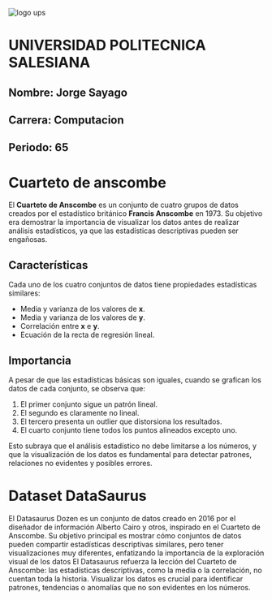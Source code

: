 
![logo ups](https://github.com/user-attachments/assets/3896d598-8937-4a6e-be8a-fc26f152c17d)

# UNIVERSIDAD POLITECNICA SALESIANA
## Nombre: Jorge Sayago
## Carrera: Computacion
## Periodo: 65

# Cuarteto de anscombe

El **Cuarteto de Anscombe** es un conjunto de cuatro grupos de datos creados por el estadístico británico **Francis Anscombe** en 1973. Su objetivo era demostrar la importancia de visualizar los datos antes de realizar análisis estadísticos, ya que las estadísticas descriptivas pueden ser engañosas.

## Características

Cada uno de los cuatro conjuntos de datos tiene propiedades estadísticas similares:
- Media y varianza de los valores de **x**.
- Media y varianza de los valores de **y**.
- Correlación entre **x** e **y**.
- Ecuación de la recta de regresión lineal.

## Importancia

A pesar de que las estadísticas básicas son iguales, cuando se grafican los datos de cada conjunto, se observa que:
1. El primer conjunto sigue un patrón lineal.
2. El segundo es claramente no lineal.
3. El tercero presenta un outlier que distorsiona los resultados.
4. El cuarto conjunto tiene todos los puntos alineados excepto uno.

Esto subraya que el análisis estadístico no debe limitarse a los números, y que la visualización de los datos es fundamental para detectar patrones, relaciones no evidentes y posibles errores.

# Dataset DataSaurus

El Datasaurus Dozen es un conjunto de datos creado en 2016 por el diseñador de información Alberto Cairo y otros, inspirado en el Cuarteto de Anscombe. Su objetivo principal es mostrar cómo conjuntos de datos pueden compartir estadísticas descriptivas similares, pero tener visualizaciones muy diferentes, enfatizando la importancia de la exploración visual de los datos
El Datasaurus refuerza la lección del Cuarteto de Anscombe: las estadísticas descriptivas, como la media o la correlación, no cuentan toda la historia. Visualizar los datos es crucial para identificar patrones, tendencias o anomalías que no son evidentes en los números.
